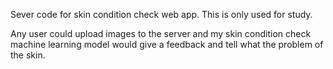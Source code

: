 Sever code for skin condition check web app. This is only used for study.

Any user could upload images to the server and my skin condition check machine learning model would give a feedback and tell what the problem of the skin.
